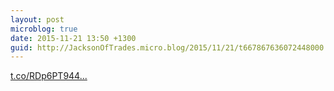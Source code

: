 ```yaml
---
layout: post
microblog: true
date: 2015-11-21 13:50 +1300
guid: http://JacksonOfTrades.micro.blog/2015/11/21/t667867636072448000.html
---
```

[t.co/RDp6PT944...](https://t.co/RDp6PT944y)
